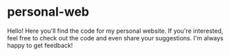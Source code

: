 # personal-web
Hello! Here you'll find the code for my personal website. If you're interested, feel free to check out the code and even share your suggestions. I'm always happy to get feedback!
